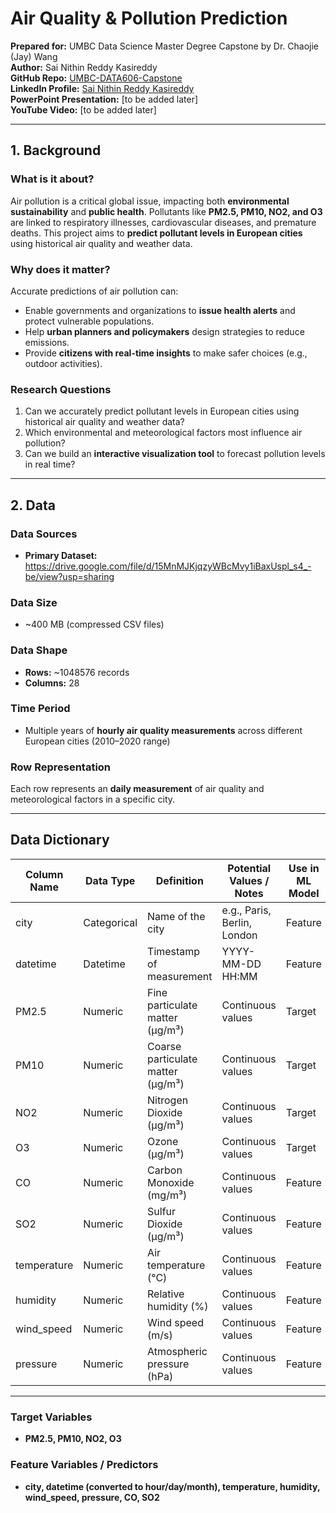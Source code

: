 # Air Quality & Pollution Prediction  

**Prepared for:** UMBC Data Science Master Degree Capstone by Dr. Chaojie (Jay) Wang  
**Author:** Sai Nithin Reddy Kasireddy  
**GitHub Repo:** [UMBC-DATA606-Capstone](https://github.com/ksainithin/UMBC-DATA606-Capstone/tree/main)  
**LinkedIn Profile:** [Sai Nithin Reddy Kasireddy](https://www.linkedin.com/in/sai-nithin-reddy-1405b2220/)  
**PowerPoint Presentation:** [to be added later]  
**YouTube Video:** [to be added later]  

---

## 1. Background  

### What is it about?  
Air pollution is a critical global issue, impacting both **environmental sustainability** and **public health**. Pollutants like **PM2.5, PM10, NO2, and O3** are linked to respiratory illnesses, cardiovascular diseases, and premature deaths. This project aims to **predict pollutant levels in European cities** using historical air quality and weather data.  

### Why does it matter?  
Accurate predictions of air pollution can:  
- Enable governments and organizations to **issue health alerts** and protect vulnerable populations.  
- Help **urban planners and policymakers** design strategies to reduce emissions.  
- Provide **citizens with real-time insights** to make safer choices (e.g., outdoor activities).  

### Research Questions  
1. Can we accurately predict pollutant levels in European cities using historical air quality and weather data?  
2. Which environmental and meteorological factors most influence air pollution?  
3. Can we build an **interactive visualization tool** to forecast pollution levels in real time?  

---

## 2. Data  

### Data Sources  
- **Primary Dataset:** https://drive.google.com/file/d/15MnMJKjqzyWBcMvy1iBaxUspl_s4_-be/view?usp=sharing  
  

### Data Size  
- ~400 MB (compressed CSV files)  

### Data Shape  
- **Rows:** ~1048576 records  
- **Columns:** 28
  
### Time Period  
- Multiple years of **hourly air quality measurements** across different European cities (2010–2020 range)  

### Row Representation  
Each row represents an **daily measurement** of air quality and meteorological factors in a specific city.  

---

## Data Dictionary  

| Column Name  | Data Type   | Definition                          | Potential Values / Notes       | Use in ML Model |
|--------------|------------|-------------------------------------|--------------------------------|-----------------|
| city         | Categorical | Name of the city                   | e.g., Paris, Berlin, London    | Feature         |
| datetime     | Datetime    | Timestamp of measurement           | YYYY-MM-DD HH:MM               | Feature         |
| PM2.5        | Numeric     | Fine particulate matter (µg/m³)     | Continuous values              | Target          |
| PM10         | Numeric     | Coarse particulate matter (µg/m³)   | Continuous values              | Target          |
| NO2          | Numeric     | Nitrogen Dioxide (µg/m³)           | Continuous values              | Target          |
| O3           | Numeric     | Ozone (µg/m³)                      | Continuous values              | Target          |
| CO           | Numeric     | Carbon Monoxide (mg/m³)            | Continuous values              | Feature         |
| SO2          | Numeric     | Sulfur Dioxide (µg/m³)             | Continuous values              | Feature         |
| temperature  | Numeric     | Air temperature (°C)               | Continuous values              | Feature         |
| humidity     | Numeric     | Relative humidity (%)              | Continuous values              | Feature         |
| wind_speed   | Numeric     | Wind speed (m/s)                   | Continuous values              | Feature         |
| pressure     | Numeric     | Atmospheric pressure (hPa)         | Continuous values              | Feature         |

---

### Target Variables  
- **PM2.5, PM10, NO2, O3**  

### Feature Variables / Predictors  
- **city, datetime (converted to hour/day/month), temperature, humidity, wind_speed, pressure, CO, SO2**  
